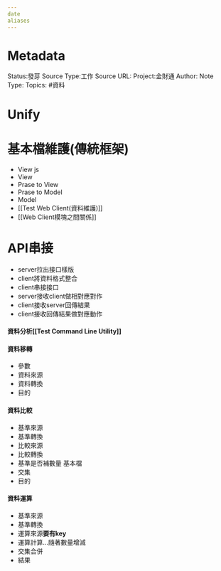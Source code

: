 ```yaml
---
date
aliases
---
```

# Metadata
Status:發芽
Source Type:工作
Source URL:
Project:金財通
Author:
Note Type:
Topics:
#資料 

# Unify




# 基本檔維護(傳統框架)
- View js
- View
- Prase to View
- Prase to Model
- Model
- [[Test Web Client(資料維護)]]
- [[Web Client模塊之間關係]]

# API串接
- server拉出接口樣版
- client將資料格式整合
- client串接接口
- server接收client做相對應對作
- client接收server回傳結果
- client接收回傳結果做對應動作 







#### 資料分析[[Test Command Line Utility]]
#### 資料移轉
  - 參數
  - 資料來源
  - 資料轉換
  - 目的
#### 資料比較
  - 基準來源
  - 基準轉換
  - 比較來源
  - 比較轉換
  - 基準是否補數量 基本檔
  - 交集
  - 目的
#### 資料運算
  - 基準來源
  - 基準轉換
  - 運算來源**要有key**
  - 運算計算...隨著數量增減
  - 交集合併
  - 結果

